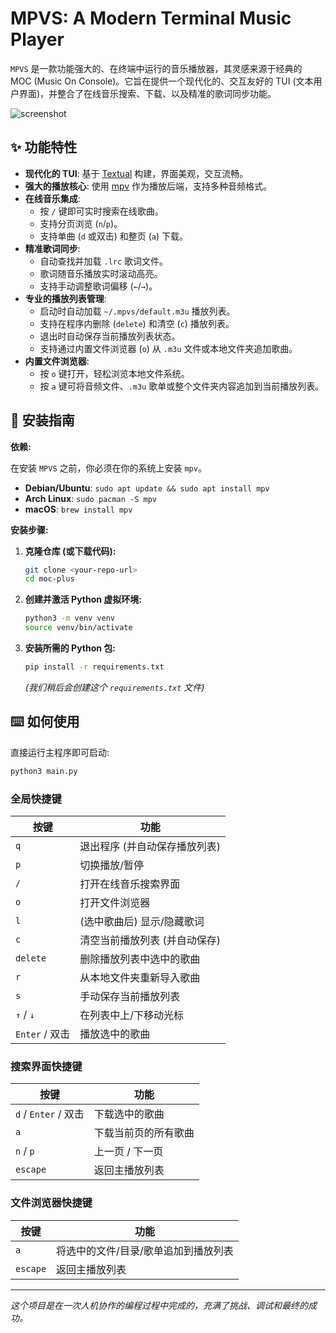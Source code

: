 # MPVS: A Modern Terminal Music Player

`MPVS` 是一款功能强大的、在终端中运行的音乐播放器，其灵感来源于经典的 MOC (Music On Console)。它旨在提供一个现代化的、交互友好的 TUI (文本用户界面)，并整合了在线音乐搜索、下载、以及精准的歌词同步功能。

![screenshot](https://user-images.githubusercontent.com/554369/228858933-58d37a6c-8654-41d5-92a3-290f3531b6e1.gif)

## ✨ 功能特性

-   **现代化的 TUI**: 基于 [Textual](https://github.com/Textualize/textual) 构建，界面美观，交互流畅。
-   **强大的播放核心**: 使用 [mpv](https://mpv.io/) 作为播放后端，支持多种音频格式。
-   **在线音乐集成**:
    -   按 `/` 键即可实时搜索在线歌曲。
    -   支持分页浏览 (`n`/`p`)。
    -   支持单曲 (`d` 或双击) 和整页 (`a`) 下载。
-   **精准歌词同步**:
    -   自动查找并加载 `.lrc` 歌词文件。
    -   歌词随音乐播放实时滚动高亮。
    -   支持手动调整歌词偏移 (`←`/`→`)。
-   **专业的播放列表管理**:
    -   启动时自动加载 `~/.mpvs/default.m3u` 播放列表。
    -   支持在程序内删除 (`delete`) 和清空 (`c`) 播放列表。
    -   退出时自动保存当前播放列表状态。
    -   支持通过内置文件浏览器 (`o`) 从 `.m3u` 文件或本地文件夹追加歌曲。
-   **内置文件浏览器**:
    -   按 `o` 键打开，轻松浏览本地文件系统。
    -   按 `a` 键可将音频文件、`.m3u` 歌单或整个文件夹内容追加到当前播放列表。

## 🚀 安装指南

**依赖:**

在安装 `MPVS` 之前，你必须在你的系统上安装 `mpv`。

-   **Debian/Ubuntu**: `sudo apt update && sudo apt install mpv`
-   **Arch Linux**: `sudo pacman -S mpv`
-   **macOS**: `brew install mpv`

**安装步骤:**

1.  **克隆仓库 (或下载代码):**
    ```bash
    git clone <your-repo-url>
    cd moc-plus
    ```

2.  **创建并激活 Python 虚拟环境:**
    ```bash
    python3 -m venv venv
    source venv/bin/activate
    ```

3.  **安装所需的 Python 包:**
    ```bash
    pip install -r requirements.txt
    ```
    *(我们稍后会创建这个 `requirements.txt` 文件)*

## ⌨️ 如何使用

直接运行主程序即可启动:

```bash
python3 main.py
```

### 全局快捷键

| 按键              | 功能                               |
| ----------------- | ---------------------------------- |
| `q`               | 退出程序 (并自动保存播放列表)      |
| `p`               | 切换播放/暂停                      |
| `/`               | 打开在线音乐搜索界面               |
| `o`               | 打开文件浏览器                     |
| `l`               | (选中歌曲后) 显示/隐藏歌词         |
| `c`               | 清空当前播放列表 (并自动保存)      |
| `delete`          | 删除播放列表中选中的歌曲           |
| `r`               | 从本地文件夹重新导入歌曲           |
| `s`               | 手动保存当前播放列表               |
| `↑` / `↓`         | 在列表中上/下移动光标              |
| `Enter` / 双击    | 播放选中的歌曲                     |

### 搜索界面快捷键

| 按键              | 功能                     |
| ----------------- | ------------------------ |
| `d` / `Enter` / 双击 | 下载选中的歌曲           |
| `a`               | 下载当前页的所有歌曲     |
| `n` / `p`         | 上一页 / 下一页          |
| `escape`          | 返回主播放列表           |

### 文件浏览器快捷键

| 按键              | 功能                               |
| ----------------- | ---------------------------------- |
| `a`               | 将选中的文件/目录/歌单追加到播放列表 |
| `escape`          | 返回主播放列表                     |

---
*这个项目是在一次人机协作的编程过程中完成的，充满了挑战、调试和最终的成功。*